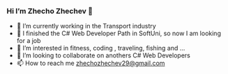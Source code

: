 ### Hi I’m Zhecho Zhechev 👋
- 🔭 I’m currently working in the Transport industry
- 🌱 I finished the C# Web Developer Path in SoftUni, so now I am looking for a job
- 👀 I’m interested in fitness, coding , traveling, fishing and ...
- 👯 I’m looking to collaborate on anothers C# Web Developers
- 📫 How to reach me 	zhechozhechev29@gmail.com

<!--
**ZhechoZhechev/ZhechoZhechev** is a ✨ _special_ ✨ repository because its `README.md` (this file) appears on your GitHub profile.

Here are some ideas to get you started:

- 🔭 I’m currently working on ...
- 🌱 I’m currently learning ...
- 👯 I’m looking to collaborate on ...
- 🤔 I’m looking for help with ...
- 💬 Ask me about ...
- 📫 How to reach me: ...
- 😄 Pronouns: ...
- ⚡ Fun fact: ...
-->
